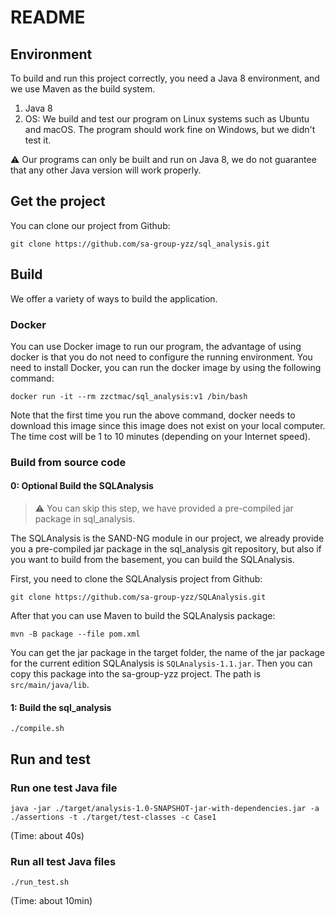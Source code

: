 # README

## Environment

To build and run this project correctly, you need a Java 8 environment, and we use Maven as the build system.

1. Java 8
2. OS: We build and test our program on Linux systems such as Ubuntu and macOS. The program should work fine on Windows, but we didn't test it.

⚠️ Our programs can only be built and run on Java 8, we do not guarantee that any other Java version will work properly.

## Get the project

You can clone our project from Github:

```shell
git clone https://github.com/sa-group-yzz/sql_analysis.git
```



## Build

We offer a variety of ways to build the application.

### Docker

You can use Docker image to run our program, the advantage of using docker is that you do not need to configure the running environment. You need to install Docker, you can run the docker image by using the following command:

```shell
docker run -it --rm zzctmac/sql_analysis:v1 /bin/bash
```
Note that the first time you run the above command, docker needs to download this image since this image does not exist on your local computer. The time cost will be 1 to 10 minutes (depending on your Internet speed).

### Build from source code

#### 0: Optional Build the SQLAnalysis

> ⚠️ You can skip this step, we have provided a pre-compiled jar package in sql_analysis.

The SQLAnalysis is the SAND-NG module in our project, we already provide you a pre-compiled jar package in the sql_analysis git repository, but also if you want to build from the basement, you can build the SQLAnalysis.

First, you need to clone the SQLAnalysis project from Github:

```shell
git clone https://github.com/sa-group-yzz/SQLAnalysis.git
```

After that you can use Maven to build the SQLAnalysis package:

```shell
mvn -B package --file pom.xml
```

You can get the jar package in the target folder, the name of the jar package for the current edition SQLAnalysis is `SQLAnalysis-1.1.jar`. Then you can copy this package into the sa-group-yzz project. The path is `src/main/java/lib`.

#### 1: Build the sql_analysis

```shell
./compile.sh
```

## Run and test

### Run one test Java file

```shell
java -jar ./target/analysis-1.0-SNAPSHOT-jar-with-dependencies.jar -a ./assertions -t ./target/test-classes -c Case1
```

(Time: about 40s)

### Run all test Java files

```shell
./run_test.sh
```

(Time: about 10min)

